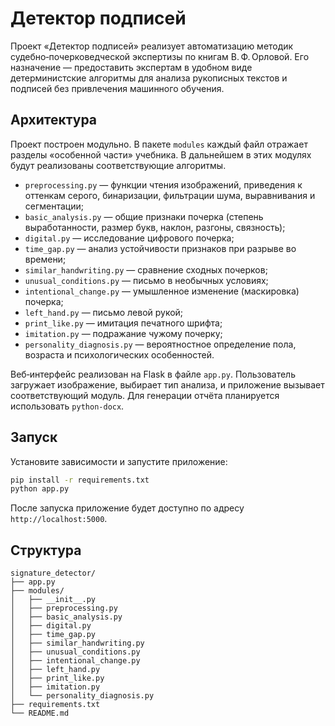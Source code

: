 # Детектор подписей

Проект «Детектор подписей» реализует автоматизацию методик судебно‑почерковедческой экспертизы по книгам В. Ф. Орловой. Его назначение — предоставить экспертам в удобном виде детерминистские алгоритмы для анализа рукописных текстов и подписей без привлечения машинного обучения.

## Архитектура

Проект построен модульно. В пакете `modules` каждый файл отражает разделы «особенной части» учебника. В дальнейшем в этих модулях будут реализованы соответствующие алгоритмы.

* `preprocessing.py` — функции чтения изображений, приведения к оттенкам серого, бинаризации, фильтрации шума, выравнивания и сегментации;
* `basic_analysis.py` — общие признаки почерка (степень выработанности, размер букв, наклон, разгоны, связность);
* `digital.py` — исследование цифрового почерка;
* `time_gap.py` — анализ устойчивости признаков при разрыве во времени;
* `similar_handwriting.py` — сравнение сходных почерков;
* `unusual_conditions.py` — письмо в необычных условиях;
* `intentional_change.py` — умышленное изменение (маскировка) почерка;
* `left_hand.py` — письмо левой рукой;
* `print_like.py` — имитация печатного шрифта;
* `imitation.py` — подражание чужому почерку;
* `personality_diagnosis.py` — вероятностное определение пола, возраста и психологических особенностей.

Веб‑интерфейс реализован на Flask в файле `app.py`. Пользователь загружает изображение, выбирает тип анализа, и приложение вызывает соответствующий модуль. Для генерации отчёта планируется использовать `python-docx`.

## Запуск

Установите зависимости и запустите приложение:

```bash
pip install -r requirements.txt
python app.py
```

После запуска приложение будет доступно по адресу `http://localhost:5000`.

## Структура

```
signature_detector/
├── app.py
├── modules/
│   ├── __init__.py
│   ├── preprocessing.py
│   ├── basic_analysis.py
│   ├── digital.py
│   ├── time_gap.py
│   ├── similar_handwriting.py
│   ├── unusual_conditions.py
│   ├── intentional_change.py
│   ├── left_hand.py
│   ├── print_like.py
│   ├── imitation.py
│   └── personality_diagnosis.py
├── requirements.txt
└── README.md
```